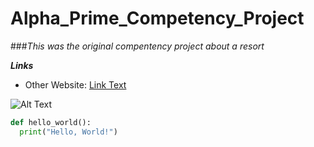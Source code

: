 # **Alpha_Prime_Competency_Project**

###*This was the original compentency project about a resort*


***Links***
* Other Website: [Link Text]([https://github.com/ShadowLightnin](https://github.com/ShadowLightnin/ShadowLightnin.github.io.git))

![Alt Text](https://cdn.photographylife.com/wp-content/uploads/2014/09/Nikon-D750-Image-Samples-2.jpg)


```python
def hello_world():
  print("Hello, World!")
